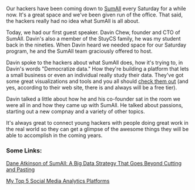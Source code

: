 <!--
.. title: Summing up at SumAll
.. slug: 2014-02-01-sumall.md
.. date: 2014-02-01
.. tags: 
.. type: text
-->


Our hackers have been coming down to [SumAll](http://sumall.com) every
Saturday for a while now. It's a great space and we've been given run
of the office. That said, the hackers really had no idea what SumAll
is all about.

Today, we had our first guest speaker. Davin Chew, founder and CTO of
SumAll. Davin's also a member of the StuyCS family, he was my student back in the nineties. When Davin heard
we needed space for our Saturday program, he and the SumAll team
graciously offered to host.

Davin spoke to the hackers about what SumAll does, how it's trying to, in Davin's words "Democratize data." How they're building a platform that lets a small business or even an individual really study their data. They've got some great visualizations and tools and you all should [check them out](http://sumall.com) (and yes, according to their web site, there is and always will be a free tier).

Davin talked a little about how he and his co-founder sat in the room
we were all in and how they came up with SumAll. He talked about
passions, starting out a new compnay and a variety of other topics.

It's always great to connect young hackers with people doing great
work in the real world so they can get a glimpse of the awesome things
they will be able to accomplish in the coming years.

### Some Links:

[Dane Atkinson of SumAll: A Big Data Strategy That Goes Beyond Cutting and Pasting](http://smallbiztrends.com/2014/01/dane-atkinson-big-data-strategy.html)

[My Top 5 Social Media Analytics Platforms](http://www.meangeme.com/1/post/2014/01/my-top-5-social-media-analytics-platforms.html)

